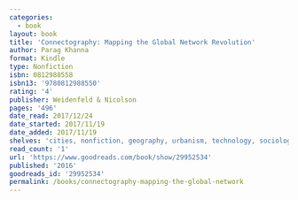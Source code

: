 ```yaml
---
categories:
  - book
layout: book
title: 'Connectography: Mapping the Global Network Revolution'
author: Parag Khanna
format: Kindle
type: Nonfiction
isbn: 0812988558
isbn13: '9780812988550'
rating: '4'
publisher: Weidenfeld & Nicolson
pages: '496'
date_read: 2017/12/24
date_started: 2017/11/19
date_added: 2017/11/19
shelves: 'cities, nonfiction, geography, urbanism, technology, sociology, economics'
read_count: '1'
url: 'https://www.goodreads.com/book/show/29952534'
published: '2016'
goodreads_id: '29952534'
permalink: /books/connectography-mapping-the-global-network
---
```



